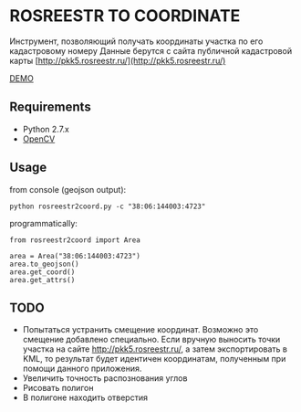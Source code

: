 ROSREESTR TO COORDINATE
=======================
Инструмент, позволяющий получать координаты участка по его кадастровому номеру
Данные берутся с сайта публичной кадастровой карты [http://pkk5.rosreestr.ru/](http://pkk5.rosreestr.ru/)

[DEMO](http://geonote.ru/pkk/)

## Requirements

* Python 2.7.x
* [OpenCV](http://opencv.org/)

## Usage

from console (geojson output):

    python rosreestr2coord.py -c "38:06:144003:4723"
    
programmatically:
    
    from rosreestr2coord import Area
        
    area = Area("38:06:144003:4723")
    area.to_geojson()
    area.get_coord()
    area.get_attrs()

## TODO

* Попытаться устранить смещение координат. Возможно это смещение добавлено специально. Если вручную выносить точки участка на сайте http://pkk5.rosreestr.ru/, а затем экспортировать в KML, то результат будет идентичен координатам, полученным при помощи данного приложения.
* Увеличить точность распознования углов
* Рисовать полигон
* В полигоне находить отверстия

